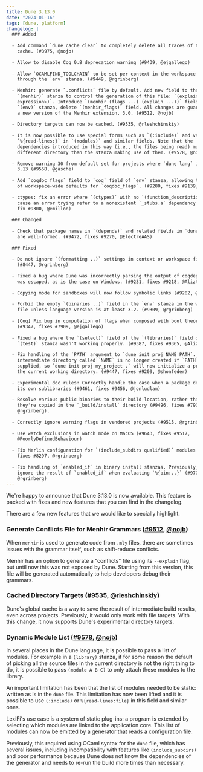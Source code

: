 ```yaml
---
title: Dune 3.13.0
date: "2024-01-16"
tags: [dune, platform]
changelog: |
  ### Added
  
  - Add command `dune cache clear` to completely delete all traces of the Dune
    cache. (#8975, @nojb)
  
  - Allow to disable Coq 0.8 deprecation warning (#9439, @ejgallego)
  
  - Allow `OCAMLFIND_TOOLCHAIN` to be set per context in the workspace file
    through the `env` stanza. (#9449, @rgrinberg)
  
  - Menhir: generate `.conflicts` file by default. Add new field to the
    `(menhir)` stanza to control the generation of this file: `(explain <blang
    expression>)`. Introduce `(menhir (flags ...) (explain ...))` field in the
    `(env)` stanza, delete `(menhir_flags)` field. All changes are guarded under
    a new version of the Menhir extension, 3.0. (#9512, @nojb)
  
  - Directory targets can now be cached. (#9535, @rleshchinskiy)
  
  - It is now possible to use special forms such as `(:include)` and variables
    `%{read-lines:}` in `(modules)` and similar fields. Note that the
    dependencies introduced in this way (i.e., the files being read) must live in a
    different directory than the stanza making use of them. (#9578, @nojb)
  
  - Remove warning 30 from default set for projects where `dune lang` is at least
    3.13 (#9568, @gasche)
  
  - Add `coqdoc_flags` field to `coq` field of `env` stanza, allowing the setting
    of workspace-wide defaults for `coqdoc_flags`. (#9280, fixes #9139, @Alizter)
  
  - ctypes: fix an error where `(ctypes)` with no `(function_description)` would
    cause an error trying refer to a nonexistent `_stubs.a` dependency (#9302,
    fix #9300, @emillon)
  
  ### Changed
  
  - Check that package names in `(depends)` and related fields in `dune-project`
    are well-formed. (#9472, fixes #9270, @ElectreAAS)
  
  ### Fixed
  
  - Do not ignore `(formatting ..)` settings in context or workspace files
    (#8447, @rgrinberg)
  
  - Fixed a bug where Dune was incorrectly parsing the output of coqdep when it
    was escaped, as is the case on Windows. (#9231, fixes #9218, @Alizter)
  
  - Copying mode for sandboxes will now follow symbolic links (#9282, @rgrinberg)
  
  - Forbid the empty `(binaries ..)` field in the `env` stanza in the workspace
    file unless language version is at least 3.2. (#9309, @rgrinberg)
  
  - [Coq] Fix bug in computation of flags when composed with boot theories.
    (#9347, fixes #7909, @ejgallego)
  
  - Fixed a bug where the `(select)` field of the `(libraries)` field of the
    `(test)` stanza wasn't working properly. (#9387, fixes #9365, @Alizter)
  
  - Fix handling of the `PATH` argument to `dune init proj NAME PATH`. An
    intermediate directory called `NAME` is no longer created if `PATH` is
    supplied, so `dune init proj my_project .` will now initialize a project in
    the current working directory. (#9447, fixes #9209, @shonfeder)
  
  - Experimental doc rules: Correctly handle the case when a package depends upon
    its own sublibraries (#9461, fixes #9456, @jonludlam)
  
  - Resolve various public binaries to their build location, rather than to where
    they're copied in the `_build/install` directory (#9496, fixes #7908,
    @rgrinberg).
  
  - Correctly ignore warning flags in vendored projects (#9515, @rgrinberg)
  
  - Use watch exclusions in watch mode on MacOS (#9643, fixes #9517,
    @PoorlyDefinedBehaviour)
  
  - Fix Merlin configuration for `(include_subdirs qualified)` modules (#9659,
    fixes #8297, @rgrinberg)
  
  - Fix handling of `enabled_if` in binary install stanzas. Previously, we'd
    ignore the result of `enabled_if` when evaluating `%{bin:..}` (#9707,
    @rgrinberg)
---
```


We're happy to announce that Dune 3.13.0 is now available.
This feature is packed with fixes and new features that you can find in the
changelog.

There are a few new features that we would like to specially highlight.

### Generate Conflicts File for Menhir Grammars ([#9512](https://github.com/ocaml/dune/pull/9512), [@nojb](https://github.com/nojb))

When `menhir` is used to generate code from `.mly` files, there are sometimes
issues with the grammar itself, such as shift-reduce conflicts.

Menhir has an option to generate a "conflicts" file using its `--explain` flag,
but until now this was not exposed by Dune. Starting from this version, this
file will be generated automatically to help developers debug their grammars.

### Cached Directory Targets ([#9535](https://github.com/ocaml/dune/pull/9535), [@rleshchinskiy](https://github.com/rleshchinskiy))

Dune's global cache is a way to save the result of intermediate build results,
even across projects. Previously, it would only work with file targets. With
this change, it now supports Dune's experimental directory targets.

### Dynamic Module List ([#9578](https://github.com/ocaml/dune/pull/9578), [@nojb](https://github.com/nojb))

In several places in the Dune language, it is possible to pass a list of
modules. For example in a `(library)` stanza, if for some reason the default of
picking all the source files in the current directory is not the right thing to
do, it is possible to pass `(module A B C)` to only attach these modules to the
library.

An important limitation has been that the list of modules needed to be static:
written as is in the `dune` file. This limitation has now been lifted and it is
possible to use `(:include)` or `%{read-lines:file}` in this field and similar
ones.

LexiFi's use case is a system of static plug-ins: a program is extended by
selecting which modules are linked to the application core. This list of
modules can now be emitted by a generator that reads a configuration file.

Previously, this required using OCaml syntax for the `dune` file, which has
several issues, including incompatibility with features like
`(include_subdirs)` and poor performance because Dune does not know the
dependencies of the generator and needs to re-run the build more times than
necessary.
